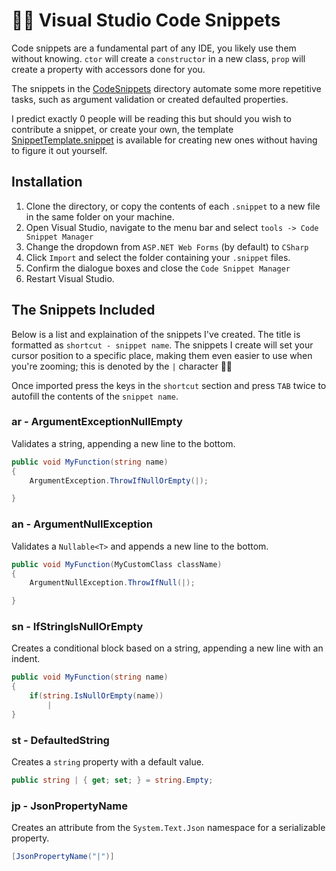 # 🏃💨 Visual Studio Code Snippets

Code snippets are a fundamental part of any IDE, you likely use them without knowing. `ctor` will create a `constructor` in a new class, `prop` will create a property with accessors done for you. 

The snippets in the [CodeSnippets](https://github.com/james-gould/james-gould/tree/main/CodeSnippets) directory automate some more repetitive tasks, such as argument validation or created defaulted properties.

I predict exactly 0 people will be reading this but should you wish to contribute a snippet, or create your own, the template [SnippetTemplate.snippet](https://github.com/james-gould/james-gould/blob/main/SnippetTemplate.snippet) is available for creating new ones without having to figure it out yourself.

## Installation

1. Clone the directory, or copy the contents of each `.snippet` to a new file in the same folder on your machine.
2. Open Visual Studio, navigate to the menu bar and select `tools -> Code Snippet Manager`
3. Change the dropdown from `ASP.NET Web Forms` (by default) to `CSharp`
4. Click `Import` and select the folder containing your `.snippet` files.
5. Confirm the dialogue boxes and close the `Code Snippet Manager`
6. Restart Visual Studio.

## The Snippets Included

Below is a list and explaination of the snippets I've created. The title is formatted as `shortcut - snippet name`. The snippets I create will set your cursor position to a specific place, making them even easier to use when you're zooming; this is denoted by the `|` character 🏃💨

Once imported press the keys in the `shortcut` section and press `TAB` twice to autofill the contents of the `snippet name`.

### ar - ArgumentExceptionNullEmpty

Validates a string, appending a new line to the bottom.

```cs
public void MyFunction(string name)
{
    ArgumentException.ThrowIfNullOrEmpty(|);

}
```

### an - ArgumentNullException

Validates a `Nullable<T>` and appends a new line to the bottom.

```cs
public void MyFunction(MyCustomClass className)
{
    ArgumentNullException.ThrowIfNull(|);

}
```

### sn - IfStringIsNullOrEmpty

Creates a conditional block based on a string, appending a new line with an indent.

```cs
public void MyFunction(string name)
{
    if(string.IsNullOrEmpty(name))
        |
}
```

### st - DefaultedString

Creates a `string` property with a default value.

```cs
public string | { get; set; } = string.Empty;
```

### jp - JsonPropertyName

Creates an attribute from the `System.Text.Json` namespace for a serializable property.

```cs
[JsonPropertyName("|")]
```
